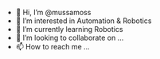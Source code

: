 - 👋 Hi, I’m @mussamoss
- 👀 I’m interested in Automation & Robotics 
- 🌱 I’m currently learning Robotics 
- 💞️ I’m looking to collaborate on ...
- 📫 How to reach me ...

<!---
mussamoss/mussamoss is a ✨ special ✨ repository because its `README.md` (this file) appears on your GitHub profile.
You can click the Preview link to take a look at your changes.
--->
